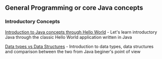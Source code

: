## General Programming or core Java concepts

### Introductory Concepts
[Introduction to Java concepts through Hello World](http://talentify.com/java-understand-simple-java-program/) - Let's learn introductory Java through the classic Hello World application written in Java

[Data types vs Data Structures](http://talentify.com/data-types-and-data-structures-in-java/) - Introduction to data types, data structures and comparison between the two from Java beginer's point of view

